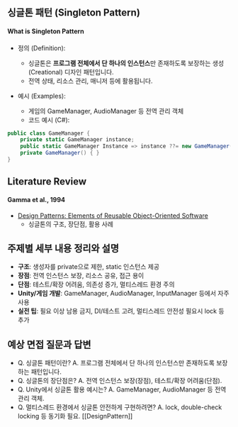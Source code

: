 

## 싱글톤 패턴 (Singleton Pattern)

#### What is Singleton Pattern

- 정의 (Definition):
    - 싱글톤은 **프로그램 전체에서 단 하나의 인스턴스**만 존재하도록 보장하는 생성(Creational) 디자인 패턴입니다.
    - 전역 상태, 리소스 관리, 매니저 등에 활용됩니다.

- 예시 (Examples):
    - 게임의 GameManager, AudioManager 등 전역 관리 객체
    - 코드 예시 (C#):
```csharp
public class GameManager {
    private static GameManager instance;
    public static GameManager Instance => instance ??= new GameManager();
    private GameManager() { }
}
```

## Literature Review

#### Gamma et al., 1994
- [Design Patterns: Elements of Reusable Object-Oriented Software](https://en.wikipedia.org/wiki/Singleton_pattern)
    - 싱글톤의 구조, 장단점, 활용 사례

## 주제별 세부 내용 정리와 설명
- **구조**: 생성자를 private으로 제한, static 인스턴스 제공
- **장점**: 전역 인스턴스 보장, 리소스 공유, 접근 용이
- **단점**: 테스트/확장 어려움, 의존성 증가, 멀티스레드 환경 주의
- **Unity/게임 개발**: GameManager, AudioManager, InputManager 등에서 자주 사용
- **실전 팁**: 필요 이상 남용 금지, DI/테스트 고려, 멀티스레드 안전성 필요시 lock 등 추가

## 예상 면접 질문과 답변
- Q. 싱글톤 패턴이란?
  A. 프로그램 전체에서 단 하나의 인스턴스만 존재하도록 보장하는 패턴입니다.
- Q. 싱글톤의 장단점은?
  A. 전역 인스턴스 보장(장점), 테스트/확장 어려움(단점).
- Q. Unity에서 싱글톤 활용 예시는?
  A. GameManager, AudioManager 등 전역 관리 객체.
- Q. 멀티스레드 환경에서 싱글톤 안전하게 구현하려면?
  A. lock, double-check locking 등 동기화 필요.
[[DesignPattern]]
